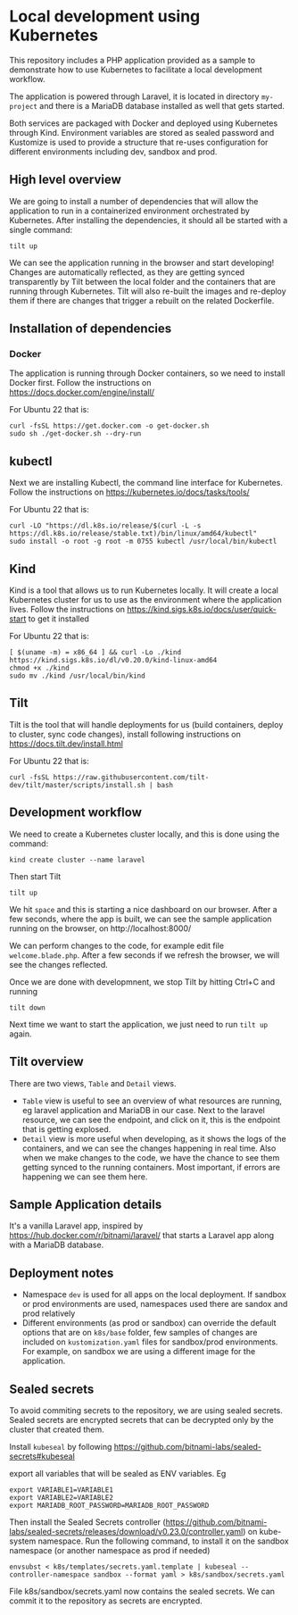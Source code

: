 # Local development using Kubernetes


This repository includes a PHP application provided as a sample to demonstrate how to use Kubernetes to facilitate a local development workflow.

The application is powered through Laravel, it is located in directory `my-project` and there is a MariaDB database installed as well that gets started.

Both services are packaged with Docker and deployed using Kubernetes through Kind. Environment variables are stored as sealed password and Kustomize is used to provide a structure that re-uses configuration for different environments including dev, sandbox and prod.

## High level overview
We are going to install a number of dependencies that will allow the application to run in a containerized environment orchestrated by Kubernetes.
After installing the dependencies, it should all be started with a single command:

```
tilt up
```

We can see the application running in the browser and start developing! Changes are automatically reflected, as they are getting synced transparently by Tilt between the local folder and the containers that are running through Kubernetes. Tilt will also re-built the images and re-deploy them if there are changes that trigger a rebuilt on the related Dockerfile.


## Installation of dependencies

### Docker
The application is running through Docker containers, so we need to install Docker first. Follow the instructions on https://docs.docker.com/engine/install/

For Ubuntu 22 that is:
```
curl -fsSL https://get.docker.com -o get-docker.sh
sudo sh ./get-docker.sh --dry-run
```

## kubectl
Next we are installing Kubectl, the command line interface for Kubernetes. Follow the instructions on https://kubernetes.io/docs/tasks/tools/

For Ubuntu 22 that is:
```
curl -LO "https://dl.k8s.io/release/$(curl -L -s https://dl.k8s.io/release/stable.txt)/bin/linux/amd64/kubectl"
sudo install -o root -g root -m 0755 kubectl /usr/local/bin/kubectl

```

## Kind
Kind is a tool that allows us to run Kubernetes locally. It will create a local Kubernetes cluster for us to use as the environment where the application lives.  Follow the instructions on https://kind.sigs.k8s.io/docs/user/quick-start to get it installed

For Ubuntu 22 that is:

```
[ $(uname -m) = x86_64 ] && curl -Lo ./kind https://kind.sigs.k8s.io/dl/v0.20.0/kind-linux-amd64
chmod +x ./kind
sudo mv ./kind /usr/local/bin/kind
```

## Tilt
Tilt is the tool that will handle deployments for us (build containers, deploy to cluster, sync code changes), install following instructions on https://docs.tilt.dev/install.html

For Ubuntu 22 that is:

```
curl -fsSL https://raw.githubusercontent.com/tilt-dev/tilt/master/scripts/install.sh | bash
```


## Development workflow
We need to create a Kubernetes cluster locally, and this is done using the command:

```
kind create cluster --name laravel
```

Then start Tilt

```
tilt up
```
We hit `space` and this is starting a nice dashboard on our browser. After a few seconds, where the app is built, we can see the sample application running on the browser, on http://localhost:8000/


We can perform changes to the code, for example edit file `welcome.blade.php`. After a few seconds if we refresh the browser, we will see the changes reflected.

Once we are done with developmnent, we stop Tilt by hitting Ctrl+C and running

```
tilt down
```

Next time we want to start the application, we just need to run `tilt up` again.

## Tilt overview
There are two views, `Table` and `Detail` views.
* `Table` view is useful to see an overview of what resources are running, eg laravel application and MariaDB in our case. Next to the laravel resource, we can see the endpoint, and click on it, this is the endpoint that is getting explosed.
* `Detail` view is more useful when developing, as it shows the logs of the containers, and we can see the changes happening in real time. Also when we make changes to the code, we have the chance to see them getting synced to the running containers. Most important, if errors are happening we can see them here.



## Sample Application details
It's a vanilla Laravel app, inspired by https://hub.docker.com/r/bitnami/laravel/ that starts a Laravel app along with a MariaDB database.


## Deployment notes
* Namespace `dev` is used for all apps on the local deployment. If sandbox or prod environments are used, namespaces used there are sandox and prod relatively
* Different environments (as prod or sandbox) can override the default options that are on `k8s/base` folder, few samples of changes are included on `kustomization.yaml` files for sandbox/prod environments. For example, on sandbox we are using a different image for the application.

## Sealed secrets
To avoid commiting secrets to the repository, we are using sealed secrets. Sealed secrets are encrypted secrets that can be decrypted only by the cluster that created them.


Install `kubeseal` by following https://github.com/bitnami-labs/sealed-secrets#kubeseal


export all variables that will be sealed as ENV variables. Eg

```
export VARIABLE1=VARIABLE1
export VARIABLE2=VARIABLE2
export MARIADB_ROOT_PASSWORD=MARIADB_ROOT_PASSWORD
```

Then install the Sealed Secrets controller (https://github.com/bitnami-labs/sealed-secrets/releases/download/v0.23.0/controller.yaml) on kube-system namespace. Run the following command, to install it on the sandbox namespace (or another namespace as prod if needed)

```
envsubst < k8s/templates/secrets.yaml.template | kubeseal --controller-namespace sandbox --format yaml > k8s/sandbox/secrets.yaml
```

File k8s/sandbox/secrets.yaml now contains the sealed secrets. We can commit it to the repository as secrets are encrypted.